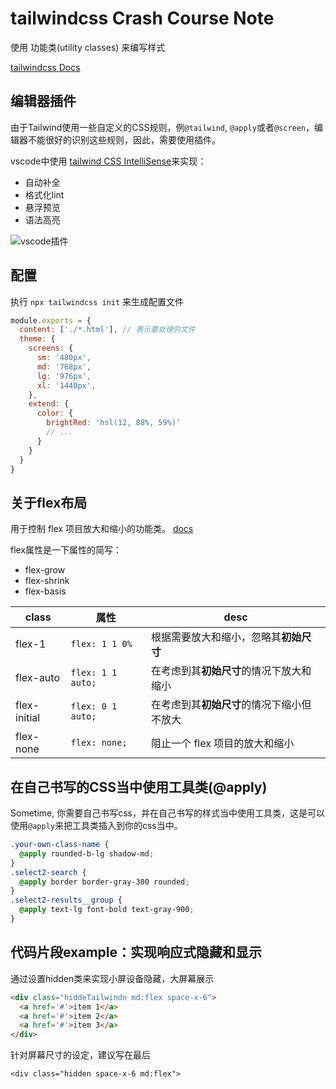 # tailwindcss Crash Course Note

使用 功能类(utility classes) 来编写样式

[tailwindcss Docs](https://tailwindcss.com/docs/)

## 编辑器插件

由于Tailwind使用一些自定义的CSS规则，例`@tailwind`, `@apply`或者`@screen`，编辑器不能很好的识别这些规则，因此，需要使用插件。

vscode中使用 [tailwind CSS IntelliSense](https://marketplace.visualstudio.com/items?itemName=bradlc.vscode-tailwindcss)来实现：

* 自动补全
* 格式化lint
* 悬浮预览
* 语法高亮

![vscode插件][intellisense]

## 配置

执行 `npx tailwindcss init` 来生成配置文件

```js
module.exports = {
  content: ['./*.html'], // 表示要处理的文件
  theme: {
    screens: {
      sm: '480px',
      md: '768px',
      lg: '976px',
      xl: '1440px',
    },
    extend: {
      color: {
        brightRed: 'hsl(12, 88%, 59%)'
        // ...
      }
    }
  }
}
```

## 关于flex布局

用于控制 flex 项目放大和缩小的功能类。 [docs](https://www.tailwindcss.cn/docs/flex)

flex属性是一下属性的简写：

* flex-grow
* flex-shrink
* flex-basis

|  class   | 属性 | desc |
|  ----  |  ----  | ---- |
| flex-1  | `flex: 1 1 0%` | 根据需要放大和缩小，忽略其**初始尺寸** |
| flex-auto  | `flex: 1 1 auto;` | 在考虑到其**初始尺寸**的情况下放大和缩小 |
| flex-initial  | `flex: 0 1 auto;` | 在考虑到其**初始尺寸**的情况下缩小但不放大 |
| flex-none  | `flex: none;` | 阻止一个 flex 项目的放大和缩小 |

## 在自己书写的CSS当中使用工具类(@apply)

Sometime, 你需要自己书写css，并在自己书写的样式当中使用工具类，这是可以使用`@apply`来把工具类插入到你的css当中。

```css
.your-own-class-name {
  @apply rounded-b-lg shadow-md;
}
.select2-search {
  @apply border border-gray-300 rounded;
}
.select2-results__group {
  @apply text-lg font-bold text-gray-900;
}
```

## 代码片段example：实现响应式隐藏和显示

通过设置hidden类来实现小屏设备隐藏，大屏幕展示

```html
<div class="hiddeTailwindn md:flex space-x-6">
  <a href='#'>item 1</a>
  <a href='#'>item 2</a>
  <a href='#'>item 3</a>
</div>
```

针对屏幕尺寸的设定，建议写在最后

``<div class="hidden space-x-6 md:flex">``

[intellisense]:https://tailwindcss.com/_next/static/media/intellisense.c22de782.png
